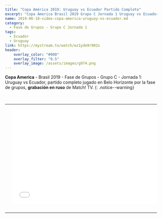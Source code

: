 ```yaml
---
title: "Copa América 2019: Uruguay vs Ecuador Partido Completo"
excerpt: "Copa America Brasil 2019 Grupo C Jornada 1 Uruguay vs Ecuador Partido Completo"
name: 2019-06-18-video-copa-america-uruguay-vs-ecuador.md
category:
  - Fase de Grupos - Grupo C Jornada 1
tags:
  - Ecuador
  - Uruguay 
link: https://mystream.to/watch/wz1yde9r902s
header:
    overlay_color: "#000"
    overlay_filter: "0.5"
    overlay_image: /assets/images/g974.png
---
```


**Copa America** - Brasil 2019 - Fase de Grupos - Grupo C - Jornada 1: Uruguay vs Ecuador, partido completo jugado en Belo Horizonte por la fase de grupos, **grabación en ruso** de Match! TV.
{: .notice--warning}

<br>
<div id="media">
	<center>
		<table>
			<tbody>
  				<tr>
					<td height="13" width="21" background="{{ site.url }}/{{ site.baseurl }}/assets/images/12421152032.png"></td>
					<td height="13" background="{{ site.url }}/{{ site.baseurl }}/assets/images/55452124552.png"></td>
					<td height="13" width="21" background="{{ site.url }}/{{ site.baseurl }}/assets/images/45454787.png"></td>
  				</tr>
				<tr>
					<td width="21" background="{{ site.url }}/{{ site.baseurl }}/assets/images/21210212120.png"></td>
					<td>
						<iframe width="560" height="315" src="//mystream.to/watch/wz1yde9r902s" frameborder="0" allow="autoplay" allowfullscreen></iframe>
					</td>
    					<td width="21" background="{{ site.url }}/{{ site.baseurl }}/assets/images/203233451.png"></td>
  				</tr>
				<tr>
    					<td height="17" width="21" background="{{ site.url }}/{{ site.baseurl }}/assets/images/23121542.png"></td>
    					<td height="17" background="{{ site.url }}/{{ site.baseurl }}/assets/images/12345456.png"></td>
    					<td height="25" width="21" background="{{ site.url }}/{{ site.baseurl }}/assets/images/2656564.png"></td>
  				</tr>
			</tbody>
		</table>
	</center>
</div>
 
